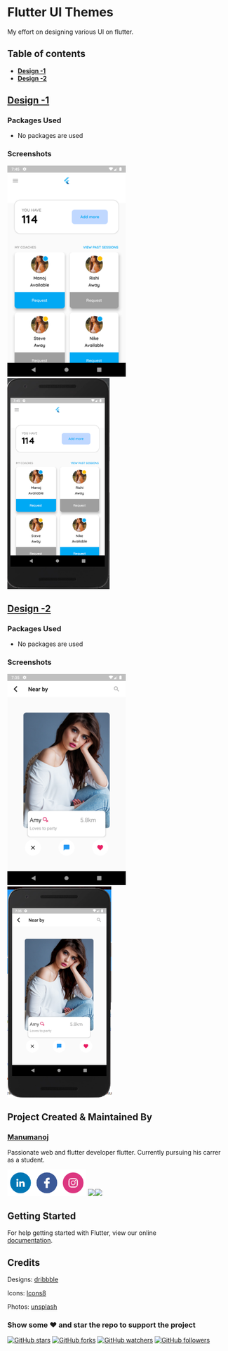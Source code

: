 # Flutter UI Themes

My effort on designing various UI on flutter.

## Table of contents

- **[Design -1](##Design-1)**
- **[Design -2](##Design-2)**


## [Design -1](https://github.com/manumanoj0010/Flutter_UI/tree/master/Design-1)

### Packages Used

- No packages are used


### Screenshots

<img height="480px" src="https://raw.githubusercontent.com/manumanoj0010/Flutter_UI/master/Design-1/readme_images/1.png"> <img height="480px" src="https://raw.githubusercontent.com/manumanoj0010/Flutter_UI/master/Design-1/readme_images/2.PNG">

## [Design -2](https://github.com/manumanoj0010/Flutter_UI/tree/master/Design-2)

### Packages Used

- No packages are used


### Screenshots

<img height="480px" src="https://raw.githubusercontent.com/manumanoj0010/Flutter_UI/master/Design-2/readme_images/1.png"> <img height="480px" src="https://raw.githubusercontent.com/manumanoj0010/Flutter_UI/master/Design-2/readme_images/2.PNG">



## Project Created & Maintained By

### [Manumanoj](https://github.com/manumanoj0010)

Passionate web and flutter developer flutter. Currently pursuing his carrer as a student.

<a href="https://www.linkedin.com/in/manumanoj0010/" target="_blank"><img src="https://github.com/aritraroy/social-icons/blob/master/linkedin-icon.png?raw=true" width="60"></a><a href="https://facebook.com/manumanoj0010" target="_blank"><img src="https://github.com/aritraroy/social-icons/blob/master/facebook-icon.png?raw=true" width="60"></a><a href="https://instagram.com/m.a.n.u.m.a.n.o.j" target="_blank"><img src="https://github.com/aritraroy/social-icons/blob/master/instagram-icon.png?raw=true" width="60"></a>
<a href="https://github.com/manumanoj0010" target="_blank"><img src="https://img.icons8.com/material-outlined/52/000000/github.png"></a><a href="http://manumanoj.me/"  target="_blank"><img src="https://img.icons8.com/metro/52/000000/domain.png"></a>

## Getting Started

For help getting started with Flutter, view our online  
[documentation](https://flutter.io/).

## Credits

Designs: [dribbble](https://dribbble.com)

Icons: [Icons8](https://icons8.com/)

Photos: [unsplash](https://unsplash.com/)


### Show some :heart: and star the repo to support the project

[![GitHub stars](https://img.shields.io/github/stars/manumanoj0010/Flutter_UI.svg?style=social&label=Star)](https://github.com/manumanoj0010/Flutter_UI) [![GitHub forks](https://img.shields.io/github/forks/manumanoj0010/Flutter_UI.svg?style=social&label=Fork)](https://github.com/manumanoj0010/Flutter_UI.svg/fork) [![GitHub watchers](https://img.shields.io/github/watchers/manumanoj0010/Flutter_UI.svg?style=social&label=Watch)](https://github.com/manumanoj0010/Flutter_UI) [![GitHub followers](https://img.shields.io/github/followers/manumanoj0010.svg?style=social&label=Follow)](https://github.com/manumanoj0010)



